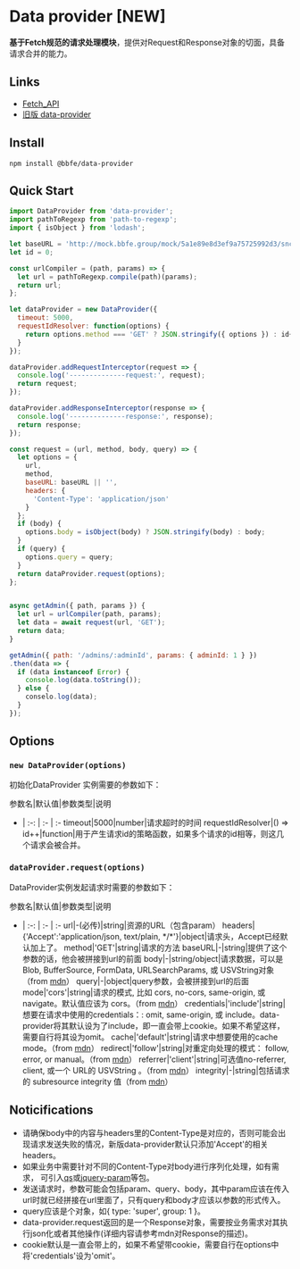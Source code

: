 # Data provider [NEW]

**基于Fetch规范的请求处理模块**，提供对Request和Response对象的切面，具备请求合并的能力。

## Links
- [Fetch_API](https://developer.mozilla.org/zh-CN/docs/Web/API/Fetch_API)
- [旧版 data-provider](https://github.com/g-bbfe/data-provider/tree/legacy) 

## Install

```shell
npm install @bbfe/data-provider
```

## Quick Start

```javascript
import DataProvider from 'data-provider';
import pathToRegexp from 'path-to-regexp';
import { isObject } from 'lodash';

let baseURL = 'http://mock.bbfe.group/mock/5a1e89e8d3ef9a75725992d3/snc/api/v1';
let id = 0;

const urlCompiler = (path, params) => {
  let url = pathToRegexp.compile(path)(params);
  return url;
};

let dataProvider = new DataProvider({
  timeout: 5000,
  requestIdResolver: function(options) {
    return options.method === 'GET' ? JSON.stringify({ options }) : id++;
  }
});

dataProvider.addRequestInterceptor(request => {
  console.log('--------------request:', request);
  return request;
});

dataProvider.addResponseInterceptor(response => {
  console.log('--------------response:', response);
  return response;
});

const request = (url, method, body, query) => {
  let options = {
    url,
    method,
    baseURL: baseURL || '',
    headers: {
      'Content-Type': 'application/json'
    }
  };
  if (body) {
    options.body = isObject(body) ? JSON.stringify(body) : body;
  }
  if (query) {
    options.query = query;
  }
  return dataProvider.request(options);
};


async getAdmin({ path, params }) {
  let url = urlCompiler(path, params);
  let data = await request(url, 'GET');
  return data;
}

getAdmin({ path: '/admins/:adminId', params: { adminId: 1 } })
.then(data => {
  if (data instanceof Error) {
    console.log(data.toString());
  } else {
    conselo.log(data);
  }
});

```

## Options 

### `new DataProvider(options)`

初始化DataProvider 实例需要的参数如下：

参数名|默认值|参数类型|说明
- | :-: | :- | :-
timeout|5000|number|请求超时的时间
requestIdResolver|() => id++|function|用于产生请求id的策略函数，如果多个请求的id相等，则这几个请求会被合并。

### `dataProvider.request(options)`

DataProvider实例发起请求时需要的参数如下：

参数名|默认值|参数类型|说明
- | :-: | :- | :-
url|-(必传)|string|资源的URL（包含param） 
headers|{'Accept':'application/json, text/plain, \*/*'}|object|请求头，Accept已经默认加上了。
method|'GET'|string|请求的方法
baseURL|-|string|提供了这个参数的话，他会被拼接到url的前面
body|-|string/object|请求数据，可以是Blob, BufferSource, FormData, URLSearchParams, 或 USVString对象（from [mdn](https://developer.mozilla.org/zh-CN/docs/Web/API/Request/Request)）
query|-|object|query参数，会被拼接到url的后面
mode|'cors'|string|请求的模式, 比如 cors, no-cors, same-origin, 或 navigate。默认值应该为 cors。（from [mdn](https://developer.mozilla.org/zh-CN/docs/Web/API/Request/Request)）
credentials|'include'|string|想要在请求中使用的credentials：: omit, same-origin, 或 include。data-provider将其默认设为了include，即一直会带上cookie。如果不希望这样，需要自行将其设为omit。
cache|'default'|string|请求中想要使用的cache mode。（from [mdn](https://developer.mozilla.org/zh-CN/docs/Web/API/Request/Request)）
redirect|'follow'|string|对重定向处理的模式： follow, error, or manual。（from [mdn](https://developer.mozilla.org/zh-CN/docs/Web/API/Request/Request)）
referrer|'client'|string|可选值no-referrer, client, 或一个 URL的 USVString 。（from [mdn](https://developer.mozilla.org/zh-CN/docs/Web/API/Request/Request)）
integrity|-|string|包括请求的 subresource integrity 值（from [mdn](https://developer.mozilla.org/zh-CN/docs/Web/API/Request/Request)）


## Noticifications
* 请确保body中的内容与headers里的Content-Type是对应的，否则可能会出现请求发送失败的情况，新版data-provider默认只添加'Accept'的相关headers。
* 如果业务中需要针对不同的Content-Type对body进行序列化处理，如有需求， 可引入[qs](https://www.npmjs.com/package/qs)或[jquery-param](https://www.npmjs.com/package/jquery-param)等包。
* 发送请求时，参数可能会包括param、query、body，其中param应该在传入url时就已经拼接在url里面了，只有query和body才应该以参数的形式传入。
* query应该是个对象，如{ type: 'super', group: 1 }。
* data-provider.request返回的是一个Response对象，需要按业务需求对其执行json化或者其他操作(详细内容请参考mdn对Response的描述)。
* cookie默认是一直会带上的，如果不希望带cookie，需要自行在options中将'credentials'设为'omit'。




